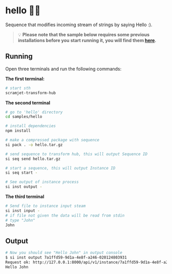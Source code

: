 # hello 🙋‍♂️

Sequence that modifies incoming stream of strings by saying Hello :).

> 💡 **Please note that the sample below requires some previous installations before you start running it, you will find them [here](../../README.md#3-install-scramjet-transform-hub).**

## Running

Open three terminals and run the following commands:

**The first terminal:**

```bash
# start sth
scramjet-transform-hub
```

**The second terminal**

```bash
# go to 'hello' directory
cd samples/hello

# install dependencies
npm install

# make a compressed package with sequence
si pack . -o hello.tar.gz

# send sequence to transform hub, this will output Sequence ID
si seq send hello.tar.gz

# start a sequence, this will output Instance ID
si seq start -

# See output of instance process
si inst output -
```

**The third terminal**

```bash
# Send file to instance input steam
si inst input -
# if file not given the data will be read from stdin
# type "John"
John
```

## Output

```bash
# Now you should see "Hello John" in output console
$ si inst output 7a1ffd59-9d1a-4e8f-a246-020124803931
Request ok: http://127.0.0.1:8000/api/v1/instance/7a1ffd59-9d1a-4e8f-a246-020124803931/output status: 200 OK
Hello John
```
